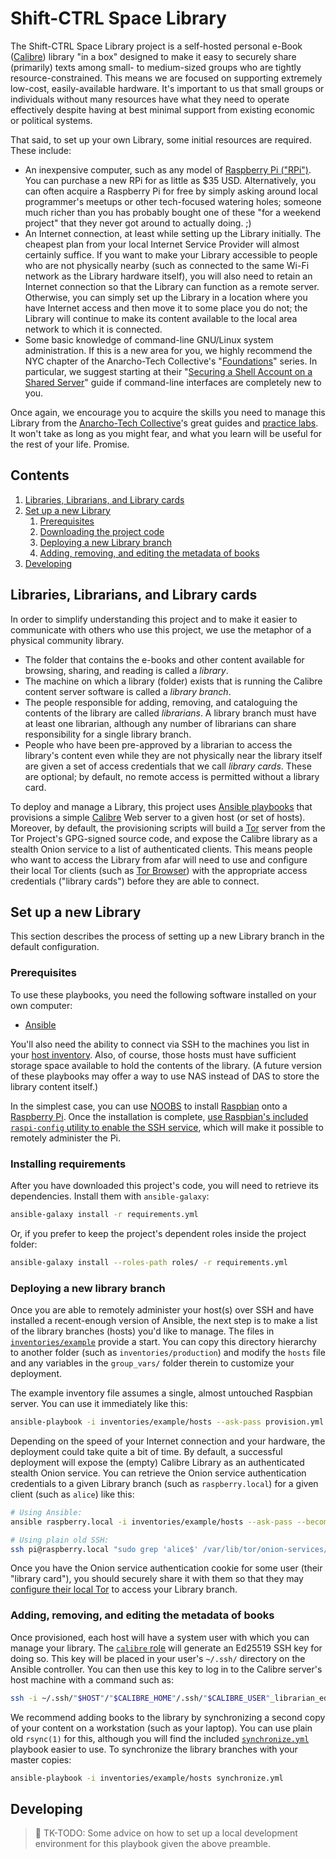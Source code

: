 # Shift-CTRL Space Library

The Shift-CTRL Space Library project is a self-hosted personal e-Book ([Calibre](https://calibre-ebook.com/)) library "in a box" designed to make it easy to securely share (primarily) texts among small- to medium-sized groups who are tightly resource-constrained. This means we are focused on supporting extremely low-cost, easily-available hardware. It's important to us that small groups or individuals without many resources have what they need to operate effectively despite having at best minimal support from existing economic or political systems.

That said, to set up your own Library, some initial resources are required. These include:

* An inexpensive computer, such as any model of [Raspberry Pi ("RPi")](https://www.raspberrypi.org/). You can purchase a new RPi for as little as $35 USD. Alternatively, you can often acquire a Raspberry Pi for free by simply asking around local programmer's meetups or other tech-focused watering holes; someone much richer than you has probably bought one of these "for a weekend project" that they never got around to actually doing. ;)
* An Internet connection, at least while setting up the Library initially. The cheapest plan from your local Internet Service Provider will almost certainly suffice. If you want to make your Library accessible to people who are not physically nearby (such as connected to the same Wi-Fi network as the Library hardware itself), you will also need to retain an Internet connection so that the Library can function as a remote server. Otherwise, you can simply set up the Library in a location where you have Internet access and then move it to some place you do not; the Library will continue to make its content available to the local area network to which it is connected.
* Some basic knowledge of command-line GNU/Linux system administration. If this is a new area for you, we highly recommend the NYC chapter of the Anarcho-Tech Collective's "[Foundations](https://github.com/AnarchoTechNYC/meta/wiki/Foundations)" series. In particular, we suggest starting at their "[Securing a Shell Account on a Shared Server](https://github.com/AnarchoTechNYC/meta/blob/master/train-the-trainers/practice-labs/securing-a-shell-account-on-a-shared-server/README.md)" guide if command-line interfaces are completely new to you.

Once again, we encourage you to acquire the skills you need to manage this Library from the [Anarcho-Tech Collective](https://github.com/AnarchoTechNYC/meta/wiki)'s great guides and [practice labs](https://github.com/AnarchoTechNYC/meta/tree/master/train-the-trainers/practice-labs/). It won't take as long as you might fear, and what you learn will be useful for the rest of your life. Promise.

## Contents

1. [Libraries, Librarians, and Library cards](#libraries-librarians-and-library-cards)
1. [Set up a new Library](#set-up-a-new-library)
    1. [Prerequisites](#prerequisites)
    1. [Downloading the project code](#downloading-the-project-code)
    1. [Deploying a new Library branch](#deploying-a-new-library-branch)
    1. [Adding, removing, and editing the metadata of books](#adding-removing-and-editing-the-metadata-of-books)
1. [Developing](#developing)

## Libraries, Librarians, and Library cards

In order to simplify understanding this project and to make it easier to communicate with others who use this project, we use the metaphor of a physical community library.

* The folder that contains the e-books and other content available for browsing, sharing, and reading is called a *library*.
* The machine on which a library (folder) exists that is running the Calibre content server software is called a *library branch*.
* The people responsible for adding, removing, and cataloguing the contents of the library are called *librarians*. A library branch must have at least one librarian, although any number of librarians can share responsibility for a single library branch.
* People who have been pre-approved by a librarian to access the library's content even while they are not physically near the library itself are given a set of access credentials that we call *library cards*. These are optional; by default, no remote access is permitted without a library card.

To deploy and manage a Library, this project uses [Ansible playbooks](https://docs.ansible.com/ansible/latest/user_guide/playbooks.html) that provisions a simple [Calibre](https://calibre-ebook.com/) Web server to a given host (or set of hosts). Moreover, by default, the provisioning scripts will build a [Tor](https://torproject.org/) server from the Tor Project's GPG-signed source code, and expose the Calibre library as a stealth Onion service to a list of authenticated clients. This means people who want to access the Library from afar will need to use and configure their local Tor clients (such as [Tor Browser](https://www.torproject.org/download/download-easy.html)) with the appropriate access credentials ("library cards")  before they are able to connect.

## Set up a new Library

This section describes the process of setting up a new Library branch in the default configuration.

### Prerequisites

To use these playbooks, you need the following software installed on your own computer:

* [Ansible](https://ansible.com/)

You'll also need the ability to connect via SSH to the machines you list in your [host inventory](https://docs.ansible.com/ansible/latest/user_guide/intro_inventory.html). Also, of course, those hosts must have sufficient storage space available to hold the contents of the library. (A future version of these playbooks may offer a way to use NAS instead of DAS to store the library content itself.)

In the simplest case, you can use [NOOBS](https://www.raspberrypi.org/downloads/noobs/) to install [Raspbian](https://www.raspbian.org/) onto a [Raspberry Pi](https://www.raspberrypi.org/). Once the installation is complete, [use Raspbian's included `raspi-config` utility to enable the SSH service](https://www.raspberrypi.org/documentation/remote-access/ssh/), which will make it possible to remotely administer the Pi.

### Installing requirements

After you have downloaded this project's code, you will need to retrieve its dependencies. Install them with `ansible-galaxy`:

```sh
ansible-galaxy install -r requirements.yml
```

Or, if you prefer to keep the project's dependent roles inside the project folder:

```sh
ansible-galaxy install --roles-path roles/ -r requirements.yml
```

### Deploying a new library branch

Once you are able to remotely administer your host(s) over SSH and have installed a recent-enough version of Ansible, the next step is to make a list of the library branches (hosts) you'd like to manage. The files in [`inventories/example`](inventories/example) provide a start. You can copy this directory hierarchy to another folder (such as `inventories/production`) and modify the `hosts` file and any variables in the `group_vars/` folder therein to customize your deployment.

The example inventory file assumes a single, almost untouched Raspbian server. You can use it immediately like this:

```sh
ansible-playbook -i inventories/example/hosts --ask-pass provision.yml
```

Depending on the speed of your Internet connection and your hardware, the deployment could take quite a bit of time. By default, a successful deployment will expose the (empty) Calibre Library as an authenticated stealth Onion service. You can retrieve the Onion service authentication credentials to a given Library branch (such as `raspberry.local`) for a given client (such as `alice`) like this:

```sh
# Using Ansible:
ansible raspberry.local -i inventories/example/hosts --ask-pass --become -a "grep 'alice$' /var/lib/tor/onion-services/onion-library/hostname"

# Using plain old SSH:
ssh pi@raspberry.local "sudo grep 'alice$' /var/lib/tor/onion-services/onion-library/hostname"
```

Once you have the Onion service authentication cookie for some user (their "library card"), you should securely share it with them so that they may [configure their local Tor](https://github.com/AnarchoTechNYC/meta/wiki/Connecting-to-an-authenticated-Onion-service) to access your Library branch.

### Adding, removing, and editing the metadata of books

Once provisioned, each host will have a system user with which you can manage your library. The [`calibre` role](roles/calibre/) will generate an Ed25519 SSH key for doing so. This key will be placed in your user's `~/.ssh/` directory on the Ansible controller. You can then use this key to log in to the Calibre server's host machine with a command such as:

```sh
ssh -i ~/.ssh/"$HOST"/"$CALIBRE_HOME"/.ssh/"$CALIBRE_USER"_librarian_ed25519 "$CALIBRE_USER"@"$HOST"
```

We recommend adding books to the library by synchronizing a second copy of your content on a workstation (such as your laptop). You can use plain old `rsync(1)` for this, although you will find the included [`synchronize.yml`](synchronize.yml) playbook easier to use. To synchronize the library branches with your master copies:

```sh
ansible-playbook -i inventories/example/hosts synchronize.yml
```

## Developing

> :construction: TK-TODO: Some advice on how to set up a local development environment for this playbook given the above preamble.
